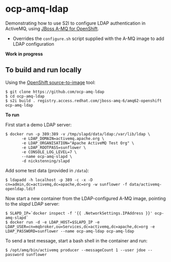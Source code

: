 # ocp-amq-ldap

Demonstrating how to use S2I to configure LDAP authentication in ActiveMQ, using [JBoss A-MQ for OpenShift][1].

- Overrides the `configure.sh` script supplied with the A-MQ image to add LDAP configuration

**Work in progress**

## To build and run locally

Using the [OpenShift source-to-image][s2i] tool:

    $ git clone https://github.com/ocp-amq-ldap
    $ cd ocp-amq-ldap
    $ s2i build . registry.access.redhat.com/jboss-amq-6/amq62-openshift ocp-amq-ldap
    
**To run**

First start a demo LDAP server:

    $ docker run -p 389:389 -v /tmp/slapd/data/ldap:/var/lib/ldap \
           -e LDAP_DOMAIN=activemq.apache.org \
           -e LDAP_ORGANISATION="Apache ActiveMQ Test Org" \
           -e LDAP_ROOTPASS=sunflower \
           -e CONSOLE_LOG_LEVEL=7 \
           --name ocp-amq-slapd \
           -d nickstenning/slapd

Add some test data (provided in `/data`):

    $ ldapadd -h localhost -p 389 -c -x -D cn=admin,dc=activemq,dc=apache,dc=org -w sunflower -f data/activemq-openldap.ldif

Now start a new container from the LDAP-configured A-MQ image, pointing to the _slapd_ LDAP server:

    $ SLAPD_IP=`docker inspect -f '{{ .NetworkSettings.IPAddress }}' ocp-amq-slapd`
    $ docker run -d -e LDAP_HOST=$SLAPD_IP -e LDAP_USER=cn=mqbroker,ou=Services,dc=activemq,dc=apache,dc=org -e LDAP_PASSWORD=sunflower --name ocp-amq-ldap ocp-amq-ldap

To send a test message, start a bash shell in the container and run:

    $ /opt/amq/bin/activemq producer --messageCount 1 --user jdoe --password sunflower


[1]: https://access.redhat.com/documentation/en/red-hat-jboss-middleware-for-openshift/3/paged/red-hat-jboss-a-mq-for-openshift/
[s2i]: https://github.com/openshift/source-to-image



